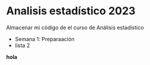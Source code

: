 # Analisis estadístico 2023
Almacenar mi código de el curso de Análisis estadístico 


+ Semana 1: Preparaación 
+ lista 2


**hola**
